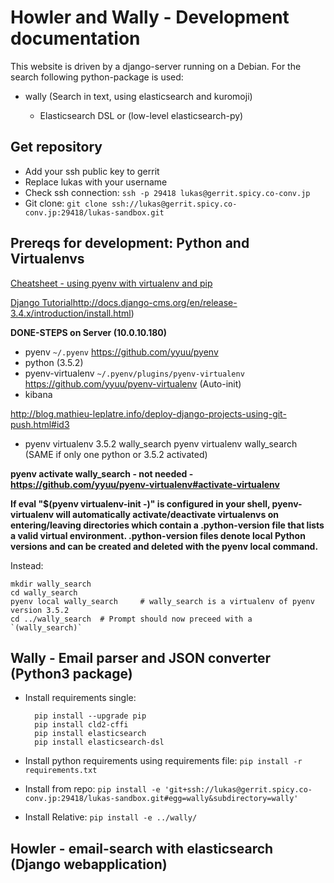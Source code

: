 # Howler and Wally - Development documentation

This website is driven by a django-server running on a Debian. For the search following python-package is used:

* wally (Search in text, using elasticsearch and kuromoji)
    
    * Elasticsearch DSL or (low-level elasticsearch-py)

## Get repository
* Add your ssh public key to gerrit
* Replace lukas with your username
* Check ssh connection: `ssh -p 29418 lukas@gerrit.spicy.co-conv.jp`     
* Git clone: `git clone ssh://lukas@gerrit.spicy.co-conv.jp:29418/lukas-sandbox.git`
    
## Prereqs for development: Python and Virtualenvs
[Cheatsheet - using pyenv with virtualenv and pip](https://fijiaaron.wordpress.com/2015/06/18/using-pyenv-with-virtualenv-and-pip-cheat-sheet/)

[Django Tutorial]()http://docs.django-cms.org/en/release-3.4.x/introduction/install.html)

**DONE-STEPS on Server (10.0.10.180)**

* pyenv  `~/.pyenv` https://github.com/yyuu/pyenv
* python (3.5.2)
* pyenv-virtualenv `~/.pyenv/plugins/pyenv-virtualenv` https://github.com/yyuu/pyenv-virtualenv
	(Auto-init)
* kibana

http://blog.mathieu-leplatre.info/deploy-django-projects-using-git-push.html#id3
	
* pyenv virtualenv 3.5.2 wally_search
pyenv virtualenv wally_search (SAME if only one python or 3.5.2 activated)

**pyenv activate wally_search - not needed - https://github.com/yyuu/pyenv-virtualenv#activate-virtualenv**

**If eval "$(pyenv virtualenv-init -)" is configured in your shell, pyenv-virtualenv will automatically activate/deactivate virtualenvs on entering/leaving directories which contain a .python-version file that lists a valid virtual environment. .python-version files denote local Python versions and can be created and deleted with the pyenv local command.**

Instead: 

    mkdir wally_search
    cd wally_search
    pyenv local wally_search     # wally_search is a virtualenv of pyenv version 3.5.2
    cd ../wally_search  # Prompt should now preceed with a `(wally_search)`


## Wally - Email parser and JSON converter (Python3 package)
* Install requirements single:

        pip install --upgrade pip
        pip install cld2-cffi
        pip install elasticsearch
        pip install elasticsearch-dsl
    
* Install python requirements using requirements file: `pip install -r requirements.txt`

* Install from repo: `pip install -e 'git+ssh://lukas@gerrit.spicy.co-conv.jp:29418/lukas-sandbox.git#egg=wally&subdirectory=wally'`

* Install Relative: `pip install -e ../wally/`

## Howler - email-search with elasticsearch (Django webapplication)

